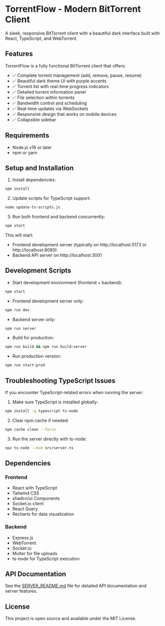 
# TorrentFlow - Modern BitTorrent Client

A sleek, responsive BitTorrent client with a beautiful dark interface built with React, TypeScript, and WebTorrent.

## Features

TorrentFlow is a fully functional BitTorrent client that offers:

- ✅ Complete torrent management (add, remove, pause, resume)
- ✅ Beautiful dark theme UI with purple accents
- ✅ Torrent list with real-time progress indicators
- ✅ Detailed torrent information panel
- ✅ File selection within torrents
- ✅ Bandwidth control and scheduling
- ✅ Real-time updates via WebSockets
- ✅ Responsive design that works on mobile devices
- ✅ Collapsible sidebar

## Requirements

- Node.js v16 or later
- npm or yarn

## Setup and Installation

1. Install dependencies:
```bash
npm install
```

2. Update scripts for TypeScript support:
```bash
node update-ts-scripts.js
```

3. Run both frontend and backend concurrently:
```bash
npm start
```

This will start:
- Frontend development server (typically on http://localhost:5173 or http://localhost:8080)
- Backend API server on http://localhost:3001

## Development Scripts

- Start development environment (frontend + backend):
```bash
npm start
```

- Frontend development server only:
```bash
npm run dev
```

- Backend server only:
```bash
npm run server
```

- Build for production:
```bash
npm run build && npm run build:server
```

- Run production version:
```bash
npm run start:prod
```

## Troubleshooting TypeScript Issues

If you encounter TypeScript-related errors when running the server:

1. Make sure TypeScript is installed globally:
```bash
npm install -g typescript ts-node
```

2. Clear npm cache if needed:
```bash
npm cache clean --force
```

3. Run the server directly with ts-node:
```bash
npx ts-node --esm src/server.ts
```

## Dependencies

### Frontend
- React with TypeScript
- Tailwind CSS
- shadcn/ui Components
- Socket.io client
- React Query
- Recharts for data visualization

### Backend
- Express.js
- WebTorrent
- Socket.io
- Multer for file uploads
- ts-node for TypeScript execution

## API Documentation

See the [SERVER_README.md](SERVER_README.md) file for detailed API documentation and server features.

## License

This project is open source and available under the MIT License.
